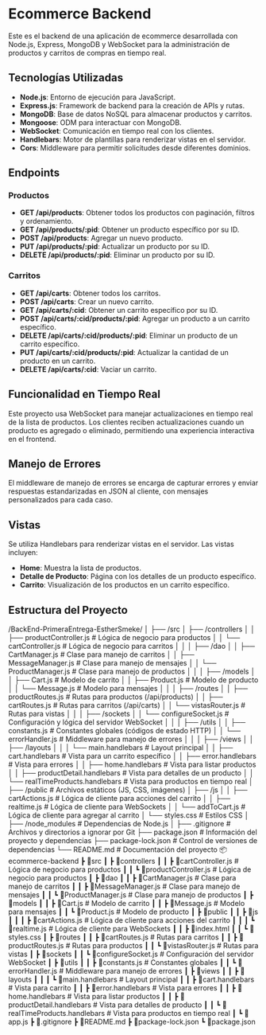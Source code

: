 # Ecommerce Backend

Este es el backend de una aplicación de ecommerce desarrollada con Node.js, Express, MongoDB y WebSocket para la administración de productos y carritos de compras en tiempo real.

## Tecnologías Utilizadas

- **Node.js**: Entorno de ejecución para JavaScript.
- **Express.js**: Framework de backend para la creación de APIs y rutas.
- **MongoDB**: Base de datos NoSQL para almacenar productos y carritos.
- **Mongoose**: ODM para interactuar con MongoDB.
- **WebSocket**: Comunicación en tiempo real con los clientes.
- **Handlebars**: Motor de plantillas para renderizar vistas en el servidor.
- **Cors**: Middleware para permitir solicitudes desde diferentes dominios.

## Endpoints

### Productos

- **GET /api/products**: Obtener todos los productos con paginación, filtros y ordenamiento.
- **GET /api/products/:pid**: Obtener un producto específico por su ID.
- **POST /api/products**: Agregar un nuevo producto.
- **PUT /api/products/:pid**: Actualizar un producto por su ID.
- **DELETE /api/products/:pid**: Eliminar un producto por su ID.

### Carritos

- **GET /api/carts**: Obtener todos los carritos.
- **POST /api/carts**: Crear un nuevo carrito.
- **GET /api/carts/:cid**: Obtener un carrito específico por su ID.
- **POST /api/carts/:cid/products/:pid**: Agregar un producto a un carrito específico.
- **DELETE /api/carts/:cid/products/:pid**: Eliminar un producto de un carrito específico.
- **PUT /api/carts/:cid/products/:pid**: Actualizar la cantidad de un producto en un carrito.
- **DELETE /api/carts/:cid**: Vaciar un carrito.

## Funcionalidad en Tiempo Real

Este proyecto usa WebSocket para manejar actualizaciones en tiempo real de la lista de productos. Los clientes reciben actualizaciones cuando un producto es agregado o eliminado, permitiendo una experiencia interactiva en el frontend.

## Manejo de Errores

El middleware de manejo de errores se encarga de capturar errores y enviar respuestas estandarizadas en JSON al cliente, con mensajes personalizados para cada caso.

## Vistas

Se utiliza Handlebars para renderizar vistas en el servidor. Las vistas incluyen:

- **Home**: Muestra la lista de productos.
- **Detalle de Producto**: Página con los detalles de un producto específico.
- **Carrito**: Visualización de los productos en un carrito específico.

## Estructura del Proyecto

/BackEnd-PrimeraEntrega-EstherSmeke/
│
├── /src
│ ├── /controllers
│ │ ├── productController.js # Lógica de negocio para productos
│ │ └── cartController.js # Lógica de negocio para carritos
│ │
│ ├── /dao
│ │ ├── CartManager.js # Clase para manejo de carritos
│ │ ├── MessageManager.js # Clase para manejo de mensajes
│ │ └── ProductManager.js # Clase para manejo de productos
│ │
│ ├── /models
│ │ ├── Cart.js # Modelo de carrito
│ │ ├── Product.js # Modelo de producto
│ │ └── Message.js # Modelo para mensajes
│ │
│ ├── /routes
│ │ ├── productRoutes.js # Rutas para productos (/api/products)
│ │ ├── cartRoutes.js # Rutas para carritos (/api/carts)
│ │ └── vistasRouter.js # Rutas para vistas
│ │
│ ├── /sockets
│ │ └── configureSocket.js # Configuración y lógica del servidor WebSocket
│ │
│ ├── /utils
│ │ ├── constants.js # Constantes globales (códigos de estado HTTP)
│ │ └── errorHandler.js # Middleware para manejo de errores
│ │
│ ├── /views
│ │ ├── /layouts
│ │ │ └── main.handlebars # Layout principal
│ │ ├── cart.handlebars # Vista para un carrito específico
│ │ ├── error.handlebars # Vista para errores
│ │ ├── home.handlebars # Vista para listar productos
│ │ ├── productDetail.handlebars # Vista para detalles de un producto
│ │ └── realTimeProducts.handlebars # Vista para productos en tiempo real
│
├── /public # Archivos estáticos (JS, CSS, imágenes)
│ ├── /js
│ │ ├── cartActions.js # Lógica de cliente para acciones del carrito
│ │ ├── realtime.js # Lógica de cliente para WebSockets
│ │ └── addToCart.js # Lógica de cliente para agregar al carrito
│ └── styles.css # Estilos CSS
│
├── /node_modules # Dependencias de Node.js
│
├── .gitignore # Archivos y directorios a ignorar por Git
├── package.json # Información del proyecto y dependencias
├── package-lock.json # Control de versiones de dependencias
└── README.md # Documentación del proyecto
📦ecommerce-backend
┣ 📂src
┃ ┣ 📂controllers
┃ ┃ ┣ 📜cartController.js # Lógica de negocio para productos
┃ ┃ ┗ 📜productController.js # Lógica de negocio para productos
┃ ┣ 📂dao
┃ ┃ ┣ 📜CartManager.js # Clase para manejo de carritos
┃ ┃ ┣ 📜MessageManager.js # Clase para manejo de mensajes
┃ ┃ ┗ 📜ProductManager.js # Clase para manejo de productos
┃ ┣ 📂models
┃ ┃ ┣ 📜Cart.js # Modelo de carrito
┃ ┃ ┣ 📜Message.js # Modelo para mensajes
┃ ┃ ┗ 📜Product.js # Modelo de producto
┃ ┣ 📂public
┃ ┃ ┣ 📂js
┃ ┃ ┃ ┣ 📜cartActions.js # Lógica de cliente para acciones del carrito
┃ ┃ ┃ ┗ 📜realtime.js # Lógica de cliente para WebSockets
┃ ┃ ┣ 📜index.html
┃ ┃ ┗ 📜styles.css
┃ ┣ 📂routes
┃ ┃ ┣ 📜cartRoutes.js # Rutas para carritos
┃ ┃ ┣ 📜productRoutes.js # Rutas para productos
┃ ┃ ┗ 📜vistasRouter.js # Rutas para vistas
┃ ┣ 📂sockets
┃ ┃ ┗ 📜configureSocket.js # Configuración del servidor WebSocket
┃ ┣ 📂utils
┃ ┃ ┣ 📜constants.js # Constantes globales
┃ ┃ ┗ 📜errorHandler.js # Middleware para manejo de errores
┃ ┣ 📂views
┃ ┃ ┣ 📂layouts
┃ ┃ ┃ ┗ 📜main.handlebars # Layout principal
┃ ┃ ┣ 📜cart.handlebars # Vista para carrito
┃ ┃ ┣ 📜error.handlebars # Vista para errores
┃ ┃ ┣ 📜home.handlebars # Vista para listar productos
┃ ┃ ┣ 📜productDetail.handlebars # Vista para detalles de producto
┃ ┃ ┗ 📜realTimeProducts.handlebars # Vista para productos en tiempo real
┃ ┗ 📜app.js
┣ 📜.gitignore
┣ 📜README.md
┣ 📜package-lock.json
┗ 📜package.json
